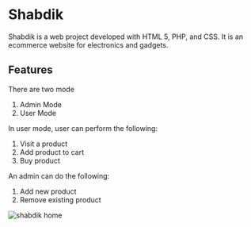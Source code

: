 # Shabdik
Shabdik is a web project developed with HTML 5, PHP, and CSS. It is an ecommerce website for electronics and gadgets.

## Features
There are two mode
  1. Admin Mode
  2. User Mode
  
In user mode, user can perform the following:
  1. Visit a product
  2. Add product to cart
  3. Buy product
  
An admin can do the following:
  1. Add new product
  2. Remove existing product


![shabdik home](https://user-images.githubusercontent.com/47048039/226151753-05610eb2-0861-421a-84f0-95286ce1d872.PNG)
